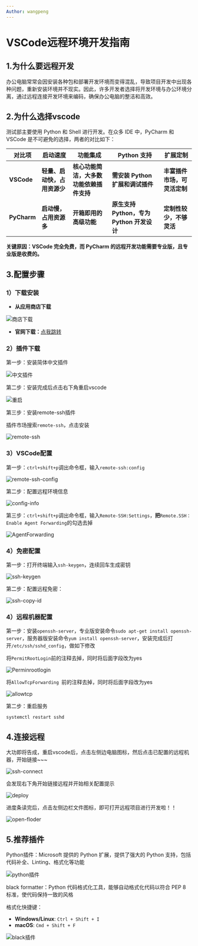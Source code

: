 ```yaml
---
Author: wangpeng
---
```

# VSCode远程环境开发指南

## 1.为什么要远程开发

办公电脑常常会因安装各种包和部署开发环境而变得混乱，导致项目开发中出现各种问题，重新安装环境并不现实。因此，许多开发者选择将开发环境与办公环境分离，通过远程连接开发环境来编码，确保办公电脑的整洁和高效。

## 2.为什么选择vscode

测试部主要使用 Python 和 Shell 进行开发。在众多 IDE 中，PyCharm 和 VSCode 是不可避免的选择，两者的对比如下：


| **对比项**  | **启动速度**                 | **功能集成**                             | **Python 支持**                           | **扩展定制**                 |
| ----------- | ---------------------------- | ---------------------------------------- | ----------------------------------------- | ---------------------------- |
| **VSCode**  | **轻量、启动快，占用资源少** | **核心功能简洁，大多数功能依赖插件支持** | **需安装 Python 扩展和调试插件**          | **丰富插件市场，可灵活定制** |
| **PyCharm** | **启动慢，占用资源多**       | **开箱即用的高级功能**                   | **原生支持 Python，专为 Python 开发设计** | **定制性较少，不够灵活**     |

**关键原因：VSCode 完全免费，而 PyCharm 的远程开发功能需要专业版，且专业版是收费的。**

## 3.配置步骤

### 1）下载安装

* **从应用商店下载**

![商店下载](/public/vscode远程开发指南/商店下载.png)

* **官网下载：**[点我跳转](https://code.visualstudio.com/)

### 2）插件下载

第一步：安装简体中文插件

![中文插件](/public/vscode远程开发指南/中文插件.png)

第二步：安装完成后点击右下角重启vscode

![重启](/public/vscode远程开发指南/重启.png)

第三步：安装remote-ssh插件

插件市场搜索`remote-ssh`，点击安装

![remote-ssh](/public/vscode远程开发指南/remote-ssh下载.png)

### 3）VSCode配置

第一步：`ctrl+shift+p`调出命令框，输入`remote-ssh:config`

![remote-ssh-config](/public/vscode远程开发指南/remot-ssh-config.png)

第二步：配置远程环境信息

![config-info](/public/vscode远程开发指南/config-info.png)

第三步：`ctrl+shift+p`调出命令框，输入`Remote-SSH:Settings`，**把**`Remote.SSH：Enable Agent Forwarding`的勾选去掉

![AgentForwarding](/public/vscode远程开发指南/AgentForwarding.png)

### 4）免密配置

第一步：打开终端输入`ssh-keygen`，连续回车生成密钥

![ssh-keygen](/public/vscode远程开发指南/ssh-keygen.png)

第二步：配置远程免密：

![ssh-copy-id](/public/vscode远程开发指南/ssh-copy-id.png)

### 4）远程机器配置

第一步：安装`openssh-server`，专业版安装命令`sudo apt-get install openssh-server`，服务器版安装命令`yum install openssh-server`，安装完成后打开`/etc/ssh/sshd_config`，做如下修改

将`PermitRootLogin`前的注释去掉，同时将后面字段改为yes

![Perminrootlogin](/public/vscode远程开发指南/Perminrootlogin.png)

将`AllowTcpForwarding `前的注释去掉，同时将后面字段改为yes

![allowtcp](/public/vscode远程开发指南/allowtcp.png)

第二步：重启服务

`systemctl restart sshd`

## 4.连接远程

大功即将告成，重启vscode后，点击左侧边电脑图标，然后点击已配置的远程机器，开始链接~~~

![ssh-connect](/public/vscode远程开发指南/ssh-connect.png)

会发现右下角开始链接远程并开始相关配置提示

![deploy](/public/vscode远程开发指南/deploy.png)

进度条读完后，点击左侧边栏文件图标，即可打开远程项目进行开发啦！！

![open-floder](/public/vscode远程开发指南/open-floder.png)

## 5.推荐插件

Python插件：Microsoft 提供的 Python 扩展，提供了强大的 Python 支持，包括代码补全、Linting、格式化等功能

![python插件](/public/vscode远程开发指南/python插件.png)

black formatter：Python 代码格式化工具，能够自动格式化代码以符合 PEP 8 标准，使代码保持一致的风格

格式化快捷键：

* **Windows/Linux**‌: `Ctrl + Shift + I`
* **macOS**‌: `Cmd + Shift + F`

![black插件](/public/vscode远程开发指南/black插件.png)
